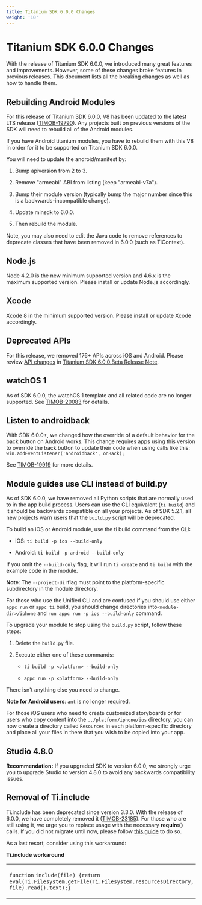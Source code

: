 ```yaml
---
title: Titanium SDK 6.0.0 Changes
weight: '10'
---
```


# Titanium SDK 6.0.0 Changes

With the release of Titanium SDK 6.0.0, we introduced many great features and improvements. However, some of these changes broke features in previous releases. This document lists all the breaking changes as well as how to handle them.

## Rebuilding Android Modules

For this release of Titanium SDK 6.0.0, V8 has been updated to the latest LTS release ([TIMOB-19790](https://jira.appcelerator.org/browse/TIMOB-19790)). Any projects built on previous versions of the SDK will need to rebuild all of the Android modules.

If you have Android titanium modules, you have to rebuild them with this V8 in order for it to be supported on Titanium SDK 6.0.0.

You will need to update the android/manifest by:

1. Bump apiversion from 2 to 3.

2. Remove "armeabi" ABI from listing (keep "armeabi-v7a").

3. Bump their module version (typically bump the major number since this is a backwards-incompatible change).

4. Update minsdk to 6.0.0.

5. Then rebuild the module.

Note, you may also need to edit the Java code to remove references to deprecate classes that have been removed in 6.0.0 (such as TiContext).

## Node.js

Node 4.2.0 is the new minimum supported version and 4.6.x is the maximum supported version. Please install or update Node.js accordingly.

## Xcode

Xcode 8 in the minimum supported version. Please install or update Xcode accordingly.

## Deprecated APIs

For this release, we removed 176+ APIs across iOS and Android. Please review [API changes](/guide/Titanium_SDK/Titanium_SDK_Release_Notes/Titanium_SDK_Release_Notes_6.x/Titanium_SDK_6.0.0.Beta_Release_Note/#api-changes) in [Titanium SDK 6.0.0.Beta Release Note](/guide/Titanium_SDK/Titanium_SDK_Release_Notes/Titanium_SDK_Release_Notes_6.x/Titanium_SDK_6.0.0.Beta_Release_Note/).

## watchOS 1

As of SDK 6.0.0, the watchOS 1 template and all related code are no longer supported. See [TIMOB-20083](https://jira.appcelerator.org/browse/TIMOB-20083) for details.

## Listen to androidback

With SDK 6.0.0+, we changed how the override of a default behavior for the back button on Android works. This change requires apps using this version to override the back button to update their code when using calls like this: `win.addEventListener('androidback', onBack);`

See [TIMOB-19919](https://jira.appcelerator.org/browse/TIMOB-19919) for more details.

## Module guides use CLI instead of build.py

As of SDK 6.0.0, we have removed all Python scripts that are normally used to in the app build process. Users can use the CLI equivalent (`ti build`) and it should be backwards compatible on all your projects. As of SDK 5.2.1, all new projects warn users that the `build.py` script will be deprecated.

To build an iOS or Android module, use the ti build command from the CLI:

* iOS: `ti build -p ios --build-only`

* Android: `ti build -p android --build-only`

If you omit the `--build-only` flag, it will run `ti create` and `ti build` with the example code in the module.

**Note**: The `--project-dir`flag must point to the platform-specific subdirectory in the module directory.

For those who use the Unified CLI and are confused if you should use either `appc run` or `appc ti` build, you should change directories into`<module-dir>/iphone` and `run appc run -p ios --build-only` command.

To upgrade your module to stop using the `build.py` script, follow these steps:

1. Delete the `build.py` file.

2. Execute either one of these commands:

    * `ti build -p <platform> --build-only`

    * `appc run -p <platform> --build-only`

There isn't anything else you need to change.

**Note for Android users**: `ant` is no longer required.

For those iOS users who need to create customized storyboards or for users who copy content into the `../platform/iphone/ios` directory, you can now create a directory called `Resources` in each platform-specific directory and place all your files in there that you wish to be copied into your app.

## Studio 4.8.0

**Recommendation:** If you upgraded SDK to version 6.0.0, we strongly urge you to upgrade Studio to version 4.8.0 to avoid any backwards compatibility issues.

## Removal of Ti.include

Ti.include has been deprecated since version 3.3.0. With the release of 6.0.0, we have completely removed it ([TIMOB-23185](https://jira.appcelerator.org/browse/TIMOB-23185)). For those who are still using it, we urge you to replace usage with the necessary **require()** calls. If you did not migrate until now, please follow [this guide](#!/api/Global-method-require) to do so.

As a last resort, consider using this workaround:

**Ti.include workaround**

<table class="confluenceTable"><thead class=" "></thead><tfoot class=" "></tfoot><tbody class=" "><tr><td class="confluenceTd" rowspan="1" colspan="1"><p><code>function</code> <code>include(file) {</code><code></code><code>return</code> <code>eval(Ti.Filesystem.getFile(Ti.Filesystem.resourcesDirectory, file).read().text);</code><code>}</code></p></td></tr></tbody></table>
